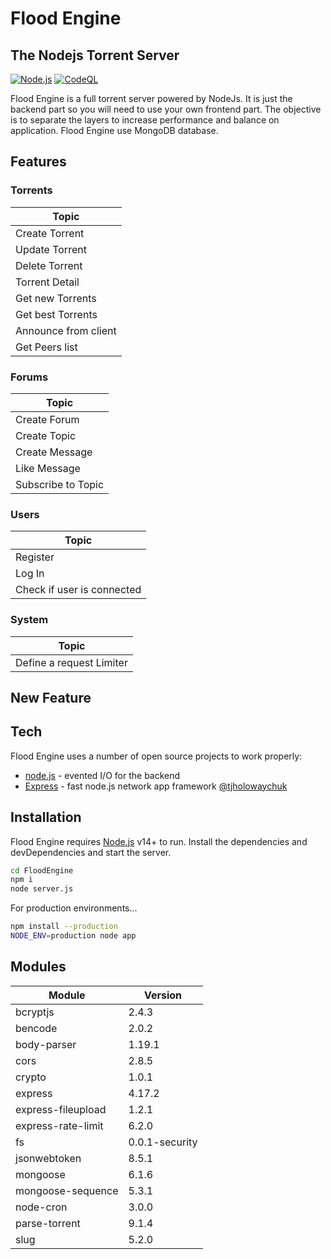 # Flood Engine
## The Nodejs Torrent Server

[![Node.js](https://github.com/Blazkowitcz/FloodEngine/actions/workflows/nodejs.yaml/badge.svg?branch=master)](https://github.com/Blazkowitcz/FloodEngine/actions/workflows/nodejs.yaml) [![CodeQL](https://github.com/Blazkowitcz/FloodEngine/actions/workflows/codeql-analysis.yml/badge.svg?branch=master)](https://github.com/Blazkowitcz/FloodEngine/actions/workflows/codeql-analysis.yml)


Flood Engine is a full torrent server powered by NodeJs. It is just the backend part so you will need to use your own frontend part. The objective is to separate the layers to increase performance and balance on application. Flood Engine use MongoDB database.

## Features

### Torrents

| Topic |
| ------ |
| Create Torrent |
| Update Torrent |
| Delete Torrent |
| Torrent Detail |
| Get new Torrents |
| Get best Torrents |
| Announce from client |
| Get Peers list |


### Forums

| Topic |
| ------ |
| Create Forum |
| Create Topic |
| Create Message |
| Like Message |
| Subscribe to Topic |

### Users

| Topic |
| ------ |
| Register |
| Log In |
| Check if user is connected |

### System

| Topic |
| ------ |
| Define a request Limiter |

## New Feature

## Tech

Flood Engine uses a number of open source projects to work properly:
- [node.js] - evented I/O for the backend
- [Express] - fast node.js network app framework [@tjholowaychuk]

## Installation

Flood Engine requires [Node.js](https://nodejs.org/) v14+ to run.
Install the dependencies and devDependencies and start the server.
```sh
cd FloodEngine
npm i
node server.js
```

For production environments...

```sh
npm install --production
NODE_ENV=production node app
```

## Modules

| Module | Version |
| ------ | ------ |
| bcryptjs | 2.4.3 |
| bencode | 2.0.2 |
| body-parser | 1.19.1 |
| cors | 2.8.5 |
| crypto | 1.0.1 |
| express | 4.17.2 |
| express-fileupload | 1.2.1 |
| express-rate-limit | 6.2.0 |
| fs | 0.0.1-security |
| jsonwebtoken | 8.5.1 |
| mongoose | 6.1.6 |
| mongoose-sequence | 5.3.1 |
| node-cron | 3.0.0 |
| parse-torrent | 9.1.4 |
| slug | 5.2.0 |

   [node.js]: <http://nodejs.org>
   [@tjholowaychuk]: <http://twitter.com/tjholowaychuk>
   [express]: <http://expressjs.com>
